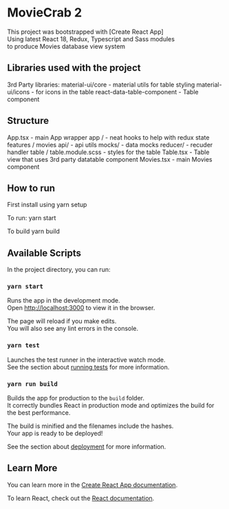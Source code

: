 # MovieCrab 2 

This project was bootstrapped with [Create React App] <br />
Using latest React 18, Redux, Typescript and Sass modules <br />
to produce Movies database view system

## Libraries used with the project
 3rd Party libraries:
   material-ui/core - material utils for table styling
   material-ui/icons - for icons in the table
   react-data-table-component - Table component

## Structure
 App.tsx - main App wrapper
  app / - neat hooks to help with redux state
  features / movies 
    api/ - api utils
    mocks/ - data mocks
    reducer/ - recuder handler
    table / 
      table.module.scss - styles for the table
      Table.tsx - Table view that uses 3rd party datatable component
    Movies.tsx - main Movies component

## How to run
 First install using yarn setup

 To run: 
  yarn start

 To build
  yarn build  

## Available Scripts

In the project directory, you can run:

### `yarn start`

Runs the app in the development mode.\
Open [http://localhost:3000](http://localhost:3000) to view it in the browser.

The page will reload if you make edits.\
You will also see any lint errors in the console.

### `yarn test`

Launches the test runner in the interactive watch mode.\
See the section about [running tests](https://facebook.github.io/create-react-app/docs/running-tests) for more information.

### `yarn run build`

Builds the app for production to the `build` folder.\
It correctly bundles React in production mode and optimizes the build for the best performance.

The build is minified and the filenames include the hashes.\
Your app is ready to be deployed!

See the section about [deployment](https://facebook.github.io/create-react-app/docs/deployment) for more information.

## Learn More

You can learn more in the [Create React App documentation](https://facebook.github.io/create-react-app/docs/getting-started).

To learn React, check out the [React documentation](https://reactjs.org/).
